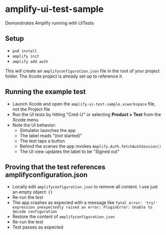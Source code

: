 # amplify-ui-test-sample

Demonstrates Amplify running with UITests

## Setup

- `pod install`
- `amplify init`
- `amplify add auth`

This will create an `amplifyconfiguration.json` file in the root of your project folder. The Xcode project is already set up to reference it.

## Running the example test

- Launch Xcode and open the `amplify-ui-test-sample.xcworkspace` file, not the Project file
- Run the UI tests by hitting "Cmd-U" or selecting **Product > Test** from the Xcode menu
- Note the UI behavior:
  - Simulator launches the app
  - The label reads "(not started)"
  - The test taps a button
  - Behind the scenes the app invokes `Amplify.Auth.fetchAuthSession()`
  - The UI view updates the label to be "Signed out"

## Proving that the test references amplifyconfiguration.json

- Locally edit `amplifyconfiguration.json` to remove all content. I use just an empty object: `{}`
- Re-run the test
- The app crashes as expected with a message like `Fatal error: 'try!' expression unexpectedly raised an error: PluginError: Unable to decode configuration`
- Restore the content of `amplifyconfiguration.json`
- Re-run the test
- Test passes as expected
